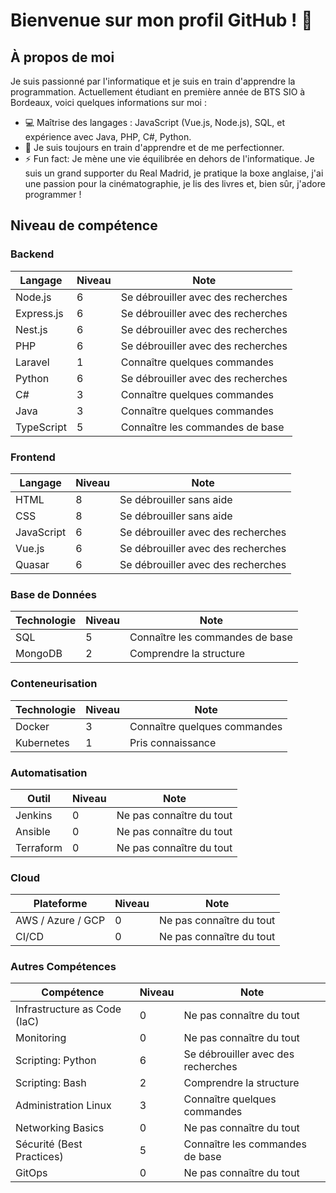 # Bienvenue sur mon profil GitHub ! :wave:

## À propos de moi

Je suis passionné par l'informatique et je suis en train d'apprendre la programmation. Actuellement étudiant en première année de BTS SIO à Bordeaux, voici quelques informations sur moi :

- :computer: Maîtrise des langages : JavaScript (Vue.js, Node.js), SQL, et expérience avec Java, PHP, C#, Python.
- :seedling: Je suis toujours en train d'apprendre et de me perfectionner.
- ⚡ Fun fact: Je mène une vie équilibrée en dehors de l'informatique. Je suis un grand supporter du Real Madrid, je pratique la boxe anglaise, j'ai une passion pour la cinématographie, je lis des livres et, bien sûr, j'adore programmer !

## Niveau de compétence

### Backend
| Langage     | Niveau | Note |
|-------------|--------|------|
| Node.js     | 6      | Se débrouiller avec des recherches |
| Express.js  | 6      | Se débrouiller avec des recherches |
| Nest.js     | 6      | Se débrouiller avec des recherches |
| PHP         | 6      | Se débrouiller avec des recherches |
| Laravel     | 1      | Connaître quelques commandes |
| Python      | 6      | Se débrouiller avec des recherches |
| C#          | 3      | Connaître quelques commandes |
| Java        | 3      | Connaître quelques commandes |
| TypeScript  | 5      | Connaître les commandes de base |

### Frontend
| Langage     | Niveau | Note |
|-------------|--------|------|
| HTML        | 8      | Se débrouiller sans aide |
| CSS         | 8      | Se débrouiller sans aide |
| JavaScript  | 6      | Se débrouiller avec des recherches |
| Vue.js      | 6      | Se débrouiller avec des recherches |
| Quasar      | 6      | Se débrouiller avec des recherches |

### Base de Données
| Technologie | Niveau | Note |
|-------------|--------|------|
| SQL         | 5      | Connaître les commandes de base |
| MongoDB     | 2      | Comprendre la structure |

### Conteneurisation
| Technologie | Niveau | Note |
|-------------|--------|------|
| Docker      | 3      | Connaître quelques commandes |
| Kubernetes  | 1      | Pris connaissance |

### Automatisation
| Outil       | Niveau | Note |
|-------------|--------|------|
| Jenkins     | 0      | Ne pas connaître du tout |
| Ansible     | 0      | Ne pas connaître du tout |
| Terraform   | 0      | Ne pas connaître du tout |

### Cloud
| Plateforme          | Niveau | Note |
|---------------------|--------|------|
| AWS / Azure / GCP   | 0      | Ne pas connaître du tout |
| CI/CD               | 0      | Ne pas connaître du tout |

### Autres Compétences
| Compétence                   | Niveau | Note |
|------------------------------|--------|------|
| Infrastructure as Code (IaC) | 0      | Ne pas connaître du tout |
| Monitoring                   | 0      | Ne pas connaître du tout |
| Scripting: Python            | 6      | Se débrouiller avec des recherches |
| Scripting: Bash              | 2      | Comprendre la structure |
| Administration Linux         | 3      | Connaître quelques commandes |
| Networking Basics            | 0      | Ne pas connaître du tout |
| Sécurité (Best Practices)   | 5      | Connaître les commandes de base |
| GitOps                       | 0      | Ne pas connaître du tout |
